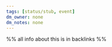 ```yaml
---
tags: [status/stub, event]
dm_owner: none
dm_notes: none
---
```


%% all info about this is in backlinks %%